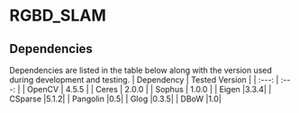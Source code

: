 # RGBD_SLAM

## Dependencies
Dependencies are listed in the table below along with the version used during development and testing.
| Dependency    | Tested Version |
| :---:         | :---:  |
| OpenCV        | 4.5.5  |
| Ceres         | 2.0.0  |
| Sophus        | 1.0.0  |
| Eigen         |3.3.4|
| CSparse       |5.1.2|
| Pangolin      |0.5|
| Glog          |0.3.5|
| DBoW          |1.0|
